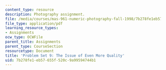 ```yaml
---
content_type: resource
description: Photography assignment.
file: /media/courses/mas-961-numeric-photography-fall-1998/7b278fe1eb57655f520c9a99594744b1_ps9.pdf
file_type: application/pdf
learning_resource_types:
- Assignments
ocw_type: OCWFile
parent_title: Assignments
parent_type: CourseSection
resourcetype: Document
title: 'Problem Set 9: The Issue of Even More Quality'
uid: 7b278fe1-eb57-655f-520c-9a99594744b1
---
```

